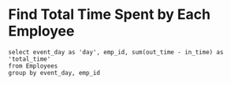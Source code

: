 # Find Total Time Spent by Each Employee

```
select event_day as 'day', emp_id, sum(out_time - in_time) as 'total_time'
from Employees
group by event_day, emp_id
```
